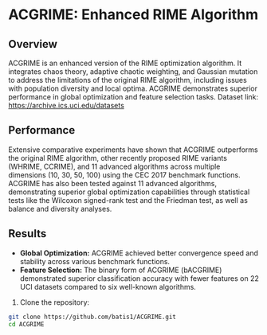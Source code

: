 # ACGRIME: Enhanced RIME Algorithm

## Overview

ACGRIME is an enhanced version of the RIME optimization algorithm. It integrates chaos theory, adaptive chaotic weighting, and Gaussian mutation to address the limitations of the original RIME algorithm, including issues with population diversity and local optima. ACGRIME demonstrates superior performance in global optimization and feature selection tasks.
Dataset link: https://archive.ics.uci.edu/datasets

## Performance

Extensive comparative experiments have shown that ACGRIME outperforms the original RIME algorithm, other recently proposed RIME variants (WHRIME, CCRIME), and 11 advanced algorithms across multiple dimensions (10, 30, 50, 100) using the CEC 2017 benchmark functions. ACGRIME has also been tested against 11 advanced algorithms, demonstrating superior global optimization capabilities through statistical tests like the Wilcoxon signed-rank test and the Friedman test, as well as balance and diversity analyses.

## Results

- **Global Optimization:** ACGRIME achieved better convergence speed and stability across various benchmark functions.
- **Feature Selection:** The binary form of ACGRIME (bACGRIME) demonstrated superior classification accuracy with fewer features on 22 UCI datasets compared to six well-known algorithms.


1. Clone the repository:

```sh
git clone https://github.com/batis1/ACGRIME.git
cd ACGRIME
